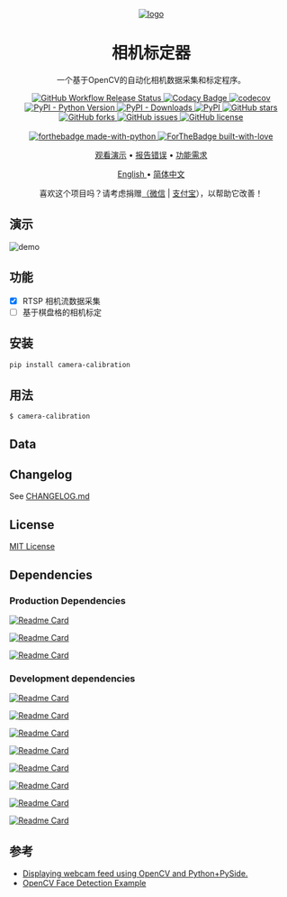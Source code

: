 <p align="center">
    <a href="https://pixelied.com/editor/design/62d95249afecc1406f2037a9"><img alt="logo" src="https://raw.githubusercontent.com/XavierJiezou/Camera-Calibration/main/images/favicon_256x256.svg" /></a>
<h1 align="center">相机标定器</h1>
<p align="center">一个基于OpenCV的自动化相机数据采集和标定程序。
</p>
</p>
<p align="center">
    <a href="https://github.com/XavierJiezou/Camera-Calibration/actions?query=workflow:Release">
        <img src="https://github.com/XavierJiezou/Camera-Calibration/workflows/Release/badge.svg"
            alt="GitHub Workflow Release Status" />
    </a>
    <a
        href="https://www.codacy.com/gh/XavierJiezou/Camera-Calibration/dashboard?utm_source=github.com&amp;utm_medium=referral&amp;utm_content=XavierJiezou/Camera-Calibration&amp;utm_campaign=Badge_Grade">
        <img src="https://app.codacy.com/project/badge/Grade/c2f85c8d6b8a4892b40059703f087eab" alt="Codacy Badge">
    </a>
    <a href="https://codecov.io/gh/XavierJiezou/Camera-Calibration">
        <img src="https://codecov.io/gh/XavierJiezou/Camera-Calibration/branch/main/graph/badge.svg?token=QpCLcUGoYx" alt="codecov">
    </a>
    <a href="https://pypi.org/project/Camera-Calibration/">
        <img src="https://img.shields.io/pypi/pyversions/Camera-Calibration" alt="PyPI - Python Version">
    </a>
    <a href="https://pypistats.org/packages/Camera-Calibration">
        <img src="https://img.shields.io/pypi/dm/Camera-Calibration" alt="PyPI - Downloads">
    </a>
    <a href="https://pypi.org/project/Camera-Calibration/">
        <img src="https://img.shields.io/pypi/v/Camera-Calibration" alt="PyPI">
    </a>
    <a href="https://github.com/XavierJiezou/Camera-Calibration/stargazers">
        <img src="https://img.shields.io/github/stars/XavierJiezou/Camera-Calibration" alt="GitHub stars">
    </a>
    <a href="https://github.com/XavierJiezou/Camera-Calibration/network">
        <img src="https://img.shields.io/github/forks/XavierJiezou/Camera-Calibration" alt="GitHub forks">
    </a>
    <a href="https://github.com/XavierJiezou/Camera-Calibration/issues">
        <img src="https://img.shields.io/github/issues/XavierJiezou/Camera-Calibration" alt="GitHub issues">
    </a>
    <a href="https://github.com/XavierJiezou/Camera-Calibration/blob/main/LICENSE">
        <img src="https://img.shields.io/github/license/XavierJiezou/Camera-Calibration" alt="GitHub license">
    </a>
    <br />
    <br />
    <a href="https://www.python.org/">
        <img src="http://ForTheBadge.com/images/badges/made-with-python.svg" alt="forthebadge made-with-python">
    </a>
    <a href="https://github.com/XavierJiezou">
        <img src="http://ForTheBadge.com/images/badges/built-with-love.svg" alt="ForTheBadge built-with-love">
    </a>
</p>
<p align="center">
    <a href="#演示">观看演示</a>
    •
    <a href="https://github.com/xavierjiezou/Camera-Calibration/issues/new">报告错误</a>
    •
    <a href="https://github.com/xavierjiezou/Camera-Calibration/issues/new">功能需求</a>
  </p>
  <p align="center">
    <a href="/docs/README.en.md">English </a>
    •
    <a href="/docs/README.cn.md">简体中文</a>
</p>
<p align="center">喜欢这个项目吗？请考虑捐赠<a href="https://paypal.me/xavierjiezou?country.x=C2&locale.x=zh_XC">（<a
            href="https://raw.githubusercontent.com/XavierJiezou/Camera-Calibration/main/images/wechat.jpg">微信</a> | <a
            href="https://raw.githubusercontent.com/XavierJiezou/Camera-Calibration/main/images/alipay.jpg">支付宝</a>）</a>，以帮助它改善！</p>

## 演示

![demo](https://raw.githubusercontent.com/XavierJiezou/Camera-Calibration/main/images/favicon_256x256.svg)

## 功能

- [x] RTSP 相机流数据采集
- [ ] 基于棋盘格的相机标定

## 安装

```bash
pip install camera-calibration
```

## 用法

`$ camera-calibration   `

## Data

## Changelog

See [CHANGELOG.md](/CHANGELOG.md)

## License

[MIT License](/LICENSE)

## Dependencies

### Production Dependencies

[![Readme Card](https://github-readme-stats.vercel.app/api/pin/?username=psf&repo=requests)](https://github.com/psf/requests)

[![Readme Card](https://github-readme-stats.vercel.app/api/pin/?username=Textualize&repo=rich)](https://github.com/Textualize/rich)

[![Readme Card](https://github-readme-stats.vercel.app/api/pin/?username=google&repo=python-fire)](https://github.com/google/python-fire)

### Development dependencies

[![Readme Card](https://github-readme-stats.vercel.app/api/pin/?username=python-poetry&repo=poetry)](https://github.com/python-poetry/poetry)

[![Readme Card](https://github-readme-stats.vercel.app/api/pin/?username=pytest-dev&repo=pytest)](https://github.com/pytest-dev/pytest)

[![Readme Card](https://github-readme-stats.vercel.app/api/pin/?username=pytest-dev&repo=pytest-cov)](https://github.com/pytest-dev/pytest-cov)

[![Readme Card](https://github-readme-stats.vercel.app/api/pin/?username=pre-commit&repo=pre-commit)](https://github.com/pre-commit/pre-commit)

[![Readme Card](https://github-readme-stats.vercel.app/api/pin/?username=PyCQA&repo=flake8)](https://github.com/PyCQA/flake8)

[![Readme Card](https://github-readme-stats.vercel.app/api/pin/?username=PyCQA&repo=pylint)](https://github.com/PyCQA/pylint)

[![Readme Card](https://github-readme-stats.vercel.app/api/pin/?username=psf&repo=black)](https://github.com/psf/black)

[![Readme Card](https://github-readme-stats.vercel.app/api/pin/?username=uiri&repo=toml)](https://github.com/uiri/toml)

## 参考

- [Displaying webcam feed using OpenCV and Python+PySide.](https://gist.github.com/bsdnoobz/8464000)
- [OpenCV Face Detection Example](https://doc.qt.io/qtforpython/examples/example_external__opencv.html)
